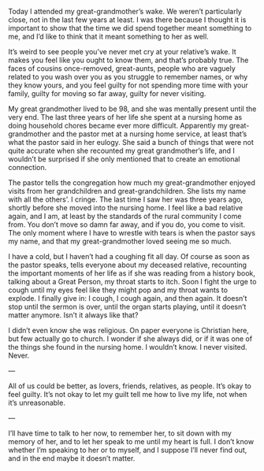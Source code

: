Today I attended my great-grandmother’s wake. We weren’t particularly
close, not in the last few years at least. I was there because I thought it is
important to show that the time we did spend together meant something to me,
and I’d like to think that it meant something to her as well.

It’s weird to see people you’ve never met cry at your relative’s wake. It makes
you feel like you ought to know them, and that’s probably true. The faces of
cousins once-removed, great-aunts, people who are vaguely related to you wash
over you as you struggle to remember names, or why they know yours, and you
feel guilty for not spending more time with your family, guilty for moving so
far away, guilty for never visiting.

My great grandmother lived to be 98, and she was mentally present until the
very end. The last three years of her life she spent at a nursing home as
doing household chores became ever more difficult. Apparently my
great-grandmother and the pastor met at a nursing home service, at least that’s
what the pastor said in her eulogy. She said a bunch of things that were not
quite accurate when she recounted my great grandmother’s life, and I wouldn’t be
surprised if she only mentioned that to create an emotional connection.

The pastor tells the congregation how much my great-grandmother enjoyed
visits from her grandchildren and great-grandchildren. She lists my name with
all the others’. I cringe. The last time I saw her was three years ago, shortly
before she moved into the nursing home. I feel like a bad relative again, and I
am, at least by the standards of the rural community I come from. You don’t move
so damn far away, and if you do, you come to visit. The only moment where I have
to wrestle with tears is when the pastor says my name, and that my
great-grandmother loved seeing me so much.

I have a cold, but I haven’t had a coughing fit all day. Of course as soon
as the pastor speaks, tells everyone about my deceased relative, recounting
the important moments of her life as if she was reading from a history book,
talking about a Great Person, my throat starts to itch. Soon I fight the
urge to cough until my eyes feel like they might pop and my throat wants
to explode. I finally give in: I cough, I cough again, and then again.
It doesn’t stop until the sermon is over, until the organ starts playing, until
it doesn’t matter anymore. Isn’t it always like that?

I didn’t even know she was religious. On paper everyone is Christian here,
but few actually go to church. I wonder if she always did, or if it was one of
the things she found in the nursing home. I wouldn’t know. I never visited.
Never.

—

All of us could be better, as lovers, friends, relatives, as people. It’s okay
to feel guilty. It’s not okay to let my guilt tell me how to live my life, not
when it’s unreasonable.

—

I’ll have time to talk to her now, to remember her, to sit down with my memory
of her, and to let her speak to me until my heart is full. I don’t know whether
I’m speaking to her or to myself, and I suppose I’ll never find out, and in the
end maybe it doesn’t matter.
